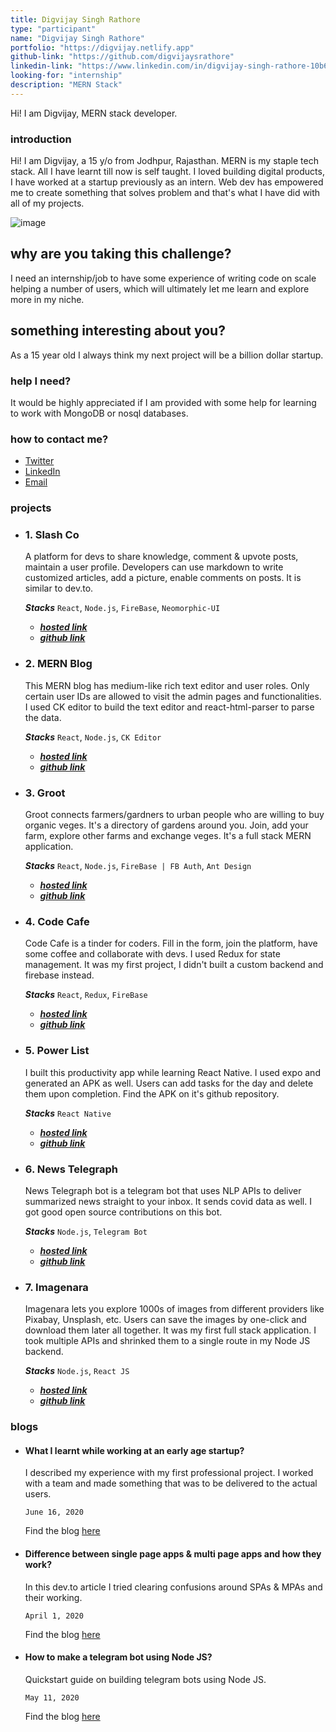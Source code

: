 ```yaml
---
title: Digvijay Singh Rathore
type: "participant"
name: "Digvijay Singh Rathore"
portfolio: "https://digvijay.netlify.app"
github-link: "https://github.com/digvijaysrathore"
linkedin-link: "https://www.linkedin.com/in/digvijay-singh-rathore-10b632190/"
looking-for: "internship"
description: "MERN Stack"
---
```


Hi! I am Digvijay, MERN stack developer.

### introduction

Hi! I am Digvijay, a 15 y/o from Jodhpur, Rajasthan. MERN is my staple tech stack. All I have learnt till now is self taught. I loved building digital products, I have worked at a startup previously as an intern. Web dev has empowered me to create something that solves problem and that's what I have did with all of my projects.

![image](https://avatars3.githubusercontent.com/u/59700645?s=460&u=59aaf467f690a7216b807c927c9b4b399657d98a&v=4)

## why are you taking this challenge?

I need an internship/job to have some experience of writing code on scale helping a number of users, which will ultimately let me learn and explore more in my niche.

## something interesting about you?

As a 15 year old I always think my next project will be a billion dollar startup.

### help I need?

It would be highly appreciated if I am provided with some help for learning to work with MongoDB or nosql databases.

### how to contact me?

- [Twitter](https://twitter.com/novadigvijay)
- [LinkedIn](https://www.linkedin.com/in/digvijaysrathore)
- [Email](dynamicdigvijay@gmail.com)

### projects

- ### 1. Slash Co    

    A platform for devs to share knowledge, comment & upvote posts, maintain a user profile. Developers can use markdown to write customized articles, add a picture, enable comments on posts. It is similar to dev.to.

    **_Stacks_** `React`, `Node.js`, `FireBase`, `Neomorphic-UI`

    - [**_hosted link_**](https://slashco.netlify.app/)    
    - [**_github link_**](https://github.com/digvijaysrathore/slash-frontend/) 

- ### 2. MERN Blog    

    This MERN blog has medium-like rich text editor and user roles. Only certain user IDs are allowed to visit the admin pages and functionalities. I used CK editor to build the text editor and react-html-parser to parse the data.

    **_Stacks_** `React`, `Node.js`, `CK Editor`

    - [**_hosted link_**](https://theindialab.netlify.app/)    
    - [**_github link_**](https://github.com/digvijaysrathore/mern-blog/) 

- ### 3. Groot   

    Groot connects farmers/gardners to urban people who are willing to buy organic veges. It's a directory of gardens around you. Join, add your farm, explore other farms and exchange veges. It's a full stack MERN application.

    **_Stacks_** `React`, `Node.js`, `FireBase | FB Auth`, `Ant Design`

    - [**_hosted link_**](https://grootconnect.netlify.app/)    
    - [**_github link_**](https://github.com/digvijaysrathore/groot-frontend/) 

- ### 4. Code Cafe   

    Code Cafe is a tinder for coders. Fill in the form, join the platform, have some coffee and collaborate with devs. I used Redux for state management. It was my first project, I didn't built a custom backend and firebase instead. 

    **_Stacks_** `React`, `Redux`, `FireBase`

    - [**_hosted link_**](https://novacafe.netlify.app/)    
    - [**_github link_**](https://github.com/digvijaysrathore/codecafe/) 

- ### 5. Power List  

    I built this productivity app while learning React Native. I used expo and generated an APK as well. Users can add tasks for the day and delete them upon completion. Find the APK on it's github repository.

    **_Stacks_** `React Native`

    - [**_hosted link_**](https://github.com/digvijaysrathore/powerlist)   
    - [**_github link_**](https://github.com/digvijaysrathore/powerlist) 

- ### 6. News Telegraph    

    News Telegraph bot is a telegram bot that uses NLP APIs to deliver summarized news straight to your inbox. It sends covid data as well. I got good open source contributions on this bot.

    **_Stacks_** `Node.js`, `Telegram Bot`

    - [**_hosted link_**](https://newstelegraph.netlify.app/)    
    - [**_github link_**](https://github.com/digvijaysrathore/newstelegraph) 

- ### 7. Imagenara

	Imagenara lets you explore 1000s of images from different providers like Pixabay, Unsplash, etc. Users can save the images by one-click and download them later all together. It was my first full stack application. I took multiple APIs and shrinked them to a single route in my Node JS backend.

	**_Stacks_** `Node.js`, `React JS`

	- [**_hosted link_**](https://imagenara.netlify.app)   
    - [**_github link_**](https://github.com/digvijaysrathore/imagenara-frontend) 

### blogs

- ####  What I learnt while working at an early age startup?
        
    I described my experience with my first professional project. I worked with a team and made something that was to be delivered to the actual users.

     `June 16, 2020`

    Find the blog [here](https://medium.com/@digvijaysrathore/what-i-learnt-working-at-an-early-stage-startup-as-a-developer-fa6f01e2916f)

- ####  Difference between single page apps & multi page apps and how they work?
        
    In this dev.to article I tried clearing confusions around SPAs & MPAs and their working.

    `April 1, 2020`

    Find the blog [here](https://dev.to/digvijaysrathore/what-are-single-page-applications-and-difference-between-spas-multi-page-apps-2hp)

- ####  How to make a telegram bot using Node JS?
        
    Quickstart guide on building telegram bots using Node JS.

    `May 11, 2020`

    Find the blog [here](https://dev.to/digvijaysrathore/how-to-make-a-telegram-bot-using-node-js-2o6b)